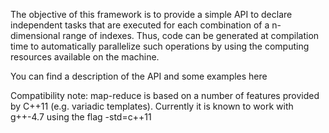 The objective of this framework is to provide a simple API to declare independent tasks that are executed for each combination of a n-dimensional range of indexes. Thus, code can be generated at compilation time to automatically parallelize such operations by using the computing resources available on the machine.

You can find a description of the API and some examples here

Compatibility note: map-reduce is based on a number of features provided by C++11 (e.g. variadic templates). Currently it is known to work with g++-4.7 using the flag -std=c++11

